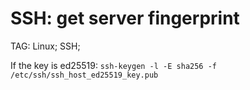 SSH: get server fingerprint
===========================

TAG: Linux; SSH;

If the key is ed25519:
`ssh-keygen -l -E sha256 -f /etc/ssh/ssh_host_ed25519_key.pub`
